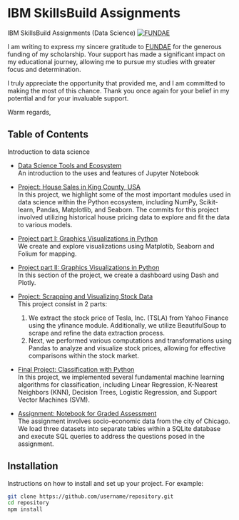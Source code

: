 # IBM SkillsBuild Assignments
IBM SkillsBuild Assignments (Data Science)
[![FUNDAE](https://www.fundae.es/ResourcePackages/Fundae/assets/dist/images/logo_fundae.svg)](https://www.fundae.es/)

I am writing to express my sincere gratitude to [FUNDAE](https://www.fundae.es/) for the generous funding of my scholarship. Your support has made a significant impact on my educational journey, allowing me to pursue my studies with greater focus and determination.

I truly appreciate the opportunity that provided me, and I am committed to making the most of this chance. Thank you once again for your belief in my potential and for your invaluable support.

Warm regards,

## Table of Contents
Introduction to data science 
- [Data Science Tools and Ecosystem](DataScienceEcosystem.ipynb)   
  An introduction to the uses and features of Jupyter Notebook
- [Project: House Sales in King County, USA](House_Sales_in_King_Count_USA-20231003-1696291200.jupyterlite.ipynb)   
  In this project, we highlight some of the most important modules used in data science within the Python ecosystem, including NumPy, Scikit-learn, Pandas, Matplotlib, and Seaborn. The commits for this project involved utilizing historical house pricing data to explore and fit the data to various models.
- [Project part I: Graphics Visualizations in Python ](DV0101EN-Final-Assignment-Part1-v2.ipynb)   
  We create and explore visualizations using Matplotib, Seaborn and Folium for mapping. 
- [Project part II: Graphics Visualizations in Python](DV0101EN-Final-Assign-Part-2-Questions_last.py)   
  In this section of the project, we create a dashboard using Dash and Plotly.
- [Project: Scrapping and Visualizing Stock Data](Final%20Assignment.ipynb)   
  This project consist in 2 parts:  
  1. We extract the stock price of Tesla, Inc. (TSLA) from Yahoo Finance using the yfinance module. Additionally, we utilize BeautifulSoup to scrape and refine the data extraction process.
  2. Next, we performed various computations and transformations using Pandas to analyze and visualize stock prices, allowing for effective comparisons within the stock market.

- [Final Project: Classification with Python](ML0101EN_SkillUp_FinalAssignment.jupyterlite.ipynb)   
In this project, we implemented several fundamental machine learning algorithms for classification, including Linear Regression, K-Nearest Neighbors (KNN), Decision Trees, Logistic Regression, and Support Vector Machines (SVM).

- [Assignment: Notebook for Graded Assessment](mod5-final-project-v2.ipynb)   
The assignment involves socio-economic data from the city of Chicago. We load three datasets into separate tables within a SQLite database and execute SQL queries to address the questions posed in the assignment.


 

## Installation

Instructions on how to install and set up your project. For example:

```bash
git clone https://github.com/username/repository.git
cd repository
npm install 
